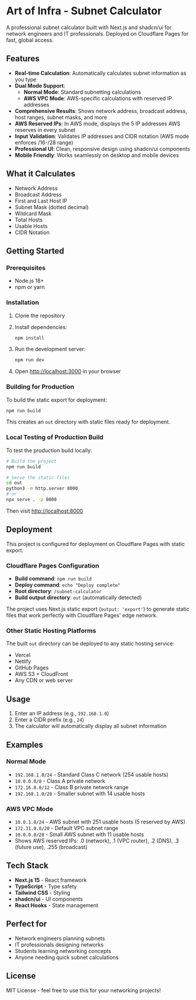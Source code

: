 # Art of Infra - Subnet Calculator

A professional subnet calculator built with Next.js and shadcn/ui for network engineers and IT professionals. Deployed on Cloudflare Pages for fast, global access.

## Features

- **Real-time Calculation**: Automatically calculates subnet information as you type
- **Dual Mode Support**:
  - **Normal Mode**: Standard subnetting calculations
  - **AWS VPC Mode**: AWS-specific calculations with reserved IP addresses
- **Comprehensive Results**: Shows network address, broadcast address, host ranges, subnet masks, and more
- **AWS Reserved IPs**: In AWS mode, displays the 5 IP addresses AWS reserves in every subnet
- **Input Validation**: Validates IP addresses and CIDR notation (AWS mode enforces /16-/28 range)
- **Professional UI**: Clean, responsive design using shadcn/ui components
- **Mobile Friendly**: Works seamlessly on desktop and mobile devices

## What it Calculates

- Network Address
- Broadcast Address
- First and Last Host IP
- Subnet Mask (dotted decimal)
- Wildcard Mask
- Total Hosts
- Usable Hosts
- CIDR Notation

## Getting Started

### Prerequisites

- Node.js 18+
- npm or yarn

### Installation

1. Clone the repository
2. Install dependencies:

   ```bash
   npm install
   ```

3. Run the development server:

   ```bash
   npm run dev
   ```

4. Open [http://localhost:3000](http://localhost:3000) in your browser

### Building for Production

To build the static export for deployment:

```bash
npm run build
```

This creates an `out` directory with static files ready for deployment.

### Local Testing of Production Build

To test the production build locally:

```bash
# Build the project
npm run build

# Serve the static files
cd out
python3 -m http.server 8000
# or
npx serve . -p 8000
```

Then visit [http://localhost:8000](http://localhost:8000)

## Deployment

This project is configured for deployment on Cloudflare Pages with static export.

### Cloudflare Pages Configuration

- **Build command**: `npm run build`
- **Deploy command**: `echo "Deploy complete"`
- **Root directory**: `/subnet-calculator`
- **Build output directory**: `out` (automatically detected)

The project uses Next.js static export (`output: 'export'`) to generate static files that work perfectly with Cloudflare Pages' edge network.

### Other Static Hosting Platforms

The built `out` directory can be deployed to any static hosting service:
- Vercel
- Netlify  
- GitHub Pages
- AWS S3 + CloudFront
- Any CDN or web server

## Usage

1. Enter an IP address (e.g., `192.168.1.0`)
2. Enter a CIDR prefix (e.g., `24`)
3. The calculator will automatically display all subnet information

## Examples

### Normal Mode

- `192.168.1.0/24` - Standard Class C network (254 usable hosts)
- `10.0.0.0/8` - Class A private network
- `172.16.0.0/12` - Class B private network range
- `192.168.1.0/28` - Smaller subnet with 14 usable hosts

### AWS VPC Mode

- `10.0.1.0/24` - AWS subnet with 251 usable hosts (5 reserved by AWS)
- `172.31.0.0/20` - Default VPC subnet range
- `10.0.0.0/28` - Small AWS subnet with 11 usable hosts
- Shows AWS reserved IPs: .0 (network), .1 (VPC router), .2 (DNS), .3 (future use), .255 (broadcast)

## Tech Stack

- **Next.js 15** - React framework
- **TypeScript** - Type safety
- **Tailwind CSS** - Styling
- **shadcn/ui** - UI components
- **React Hooks** - State management

## Perfect for

- Network engineers planning subnets
- IT professionals designing networks
- Students learning networking concepts
- Anyone needing quick subnet calculations

## License

MIT License - feel free to use this for your networking projects!
